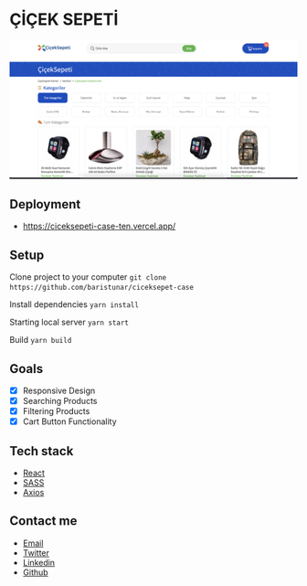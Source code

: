# ÇİÇEK SEPETİ

<img src="./ciceksepeti-screen.png" />

## Deployment

* https://ciceksepeti-case-ten.vercel.app/

## Setup

Clone project to your computer `git clone https://github.com/baristunar/ciceksepet-case` 

Install dependencies `yarn install`

Starting local server `yarn start`

Build `yarn build`

## Goals

- [x] Responsive Design
- [x] Searching Products
- [x] Filtering Products
- [x] Cart Button Functionality

## Tech stack

* [React](https://en.reactjs.org/)
* [SASS](https://sass-lang.com/)
* [Axios](https://axios-http.com/docs/intro)

## Contact me

- <a href="mailto:tunarbaris7@gmail.com">Email</a>
- [Twitter](https://twitter.com/baristunar)
- [Linkedin](https://www.linkedin.com/in/baristunar/)
- [Github](https://github.com/baristunar)
